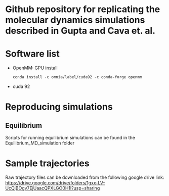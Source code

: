 # Github repository for replicating the molecular dynamics simulations described in Gupta and Cava et. al.


# Software list
* OpenMM: GPU install

  `conda install -c omnia/label/cuda92 -c conda-forge openmm `

* cuda 92


# Reproducing simulations

## Equilibrium
Scripts for running equilibrium simulations can be found in the Equilibrium_MD_simulation folder


# Sample trajectories

Raw trajectory files can be downloaded from the following google drive link: https://drive.google.com/drive/folders/1gxx-LV-UcQjBOgv7EjUaacQPXLGO0H1l?usp=sharing
